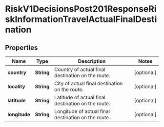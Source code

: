 
# RiskV1DecisionsPost201ResponseRiskInformationTravelActualFinalDestination

## Properties
Name | Type | Description | Notes
------------ | ------------- | ------------- | -------------
**country** | **String** | Country of actual final destination on the route. |  [optional]
**locality** | **String** | City of actual final destination on the route. |  [optional]
**latitude** | **String** | Latitude of actual final destination on the route. |  [optional]
**longitude** | **String** | Longitude of actual final destination on the route. |  [optional]




